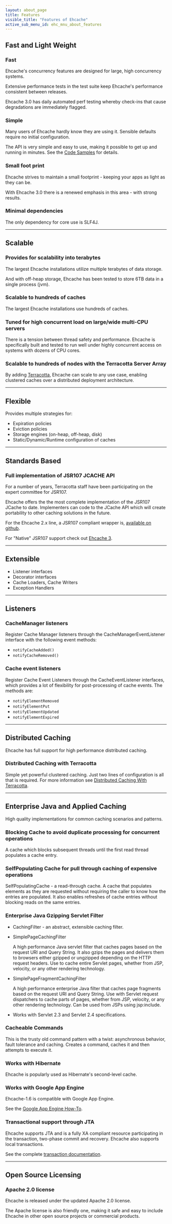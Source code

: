 ```yaml
---
layout: about_page
title: Features
visible_title: "Features of Ehcache"
active_sub_menu_id: ehc_mnu_about_features
---
```



## Fast and Light Weight


### Fast

Ehcache's concurrency features are designed for large, high concurrency systems.

Extensive performance tests in the test suite keep Ehcache's performance consistent between releases.

Ehcache 3.0 has daily automated perf testing whereby check-ins that cause degradations are immediately flagged.

### Simple

Many users of Ehcache hardly know they are using it. Sensible defaults require no initial configuration.

The API is very simple and easy to use, making it possible to get up and running in minutes. See the
[Code Samples](/generated/2.10.0/html/ehc-all/#page/Ehcache_Documentation_Set%2Fto-codebasics_basic_caching.html%23) for details.


### Small foot print

Ehcache strives to maintain a small footprint - keeping your apps as light as they can be.

With Ehcache 3.0 there is a renewed emphasis in this area - with strong results.


### Minimal dependencies

The only dependency for core use is SLF4J.

---

## Scalable

### Provides for scalability into terabytes

The largest Ehcache installations utilize multiple terabytes of data storage.

And with off-heap storage, Ehcache has been tested to store 6TB data in a single process (jvm).


### Scalable to hundreds of caches

The largest Ehcache installations use hundreds of caches.


### Tuned for high concurrent load on large/wide multi-CPU servers

There is a tension between thread safety and performance. Ehcache is specifically built and tested to run well under highly concurrent access on systems with dozens of CPU cores.


### Scalable to hundreds of nodes with the Terracotta Server Array

By adding [Terracotta](http://terracotta.org/downloads/open-source/catalog), Ehcache can scale to any use case, enabling clustered caches over a distributed deployment architecture.


---


## Flexible

Provides multiple strategies for:

* Expiration policies
* Eviction policies
* Storage engines (on-heap, off-heap, disk)
* Static/Dynamic/Runtime configuration of caches


---


## Standards Based


### Full implementation of JSR107 JCACHE API


For a number of years, Terracotta staff have been participating on the expert committee for JSR107.

Ehcache offers the the most complete implementation of the JSR107 JCache to date.  Implementers can code to the JCache API which will create portability to other caching solutions in the future.

For the Ehcache 2.x line, a JSR107 compliant wrapper is, [available on github](https://github.com/ehcache/ehcache-jcache).

For "Native" JSR107 support check out [Ehcache 3](http://ehcache.github.io/).


---

## Extensible

* Listener interfaces
* Decorator interfaces
* Cache Loaders, Cache Writers
* Exception Handlers

---

## Listeners


### CacheManager listeners

Register Cache Manager listeners through the CacheManagerEventListener interface with the following event
methods:

* `notifyCacheAdded()`
* `notifyCacheRemoved()`


### Cache event listeners

Register Cache Event Listeners through the CacheEventListener interfaces, which provides a lot of flexibility
for post-processing of cache events. The methods are:

* `notifyElementRemoved`
* `notifyElementPut`
* `notifyElementUpdated`
* `notifyElementExpired`


---

## Distributed Caching


Ehcache has full support for high performance distributed caching.

### Distributed Caching with Terracotta

Simple yet powerful clustered caching. Just two lines of configuration is all that is required. For more
information see [Distributed Caching With Terracotta](/documentation/configuration/distributed-cache-configuration  "Configuring Distributed Cache").


---


## Enterprise Java and Applied Caching

High quality implementations for common caching scenarios and patterns.


### Blocking Cache to avoid duplicate processing for concurrent operations

A cache which blocks subsequent threads until the first read thread populates a cache entry.


### SelfPopulating Cache for pull through caching of expensive operations

SelfPopulatingCache - a read-through cache. A cache that populates elements as they are requested without
requiring the caller to know how the entries are populated. It also enables refreshes of cache entries
without blocking reads on the same entries.


### Enterprise Java Gzipping Servlet Filter

* CachingFilter - an abstract, extensible caching filter.
* SimplePageCachingFilter

    A high performance Java servlet filter that caches pages based on the request URI and Query String. It also gzips the pages and delivers them to browsers either gzipped or ungzipped depending on the HTTP request headers. Use to cache entire Servlet pages, whether from JSP, velocity, or any other rendering technology.

* SimplePageFragmentCachingFilter

    A high performance enterprise Java filter that caches page fragments based on the request URI and Query String. Use with Servlet request dispatchers to cache parts of pages, whether from JSP, velocity, or any other rendering technology. Can be used from JSPs using jsp:include.

* Works with Servlet 2.3 and Servlet 2.4 specifications.


### Cacheable Commands

This is the trusty old command pattern with a twist: asynchronous behavior, fault tolerance and caching.
Creates a command, caches it and then attempts to execute it.


### Works with Hibernate

Ehcache is popularly used as Hibernate's second-level cache.


### Works with Google App Engine

Ehcache-1.6 is compatible with Google App Engine.

See the [Google App Engine How-To](/generated/2.10.0/html/ehc-all/#page/Ehcache_Documentation_Set%2Fto-gae_using_ehcache_with_the_google_app_engine.html%23).


### Transactional support through JTA

Ehcache supports JTA and is a fully XA compliant resource participating in the transaction, two-phase commit and recovery. Ehcache also supports local transactions.

See the complete [transaction documentation](/generated/2.10.0/html/ehc-all/#page/Ehcache_Documentation_Set%2Fto-tx_transaction_support.html%23).


---


## Open Source Licensing

### Apache 2.0 license

Ehcache is released under the updated Apache 2.0 license.

The Apache license is also friendly one, making it safe and easy to include Ehcache in other open source projects or commercial products.
